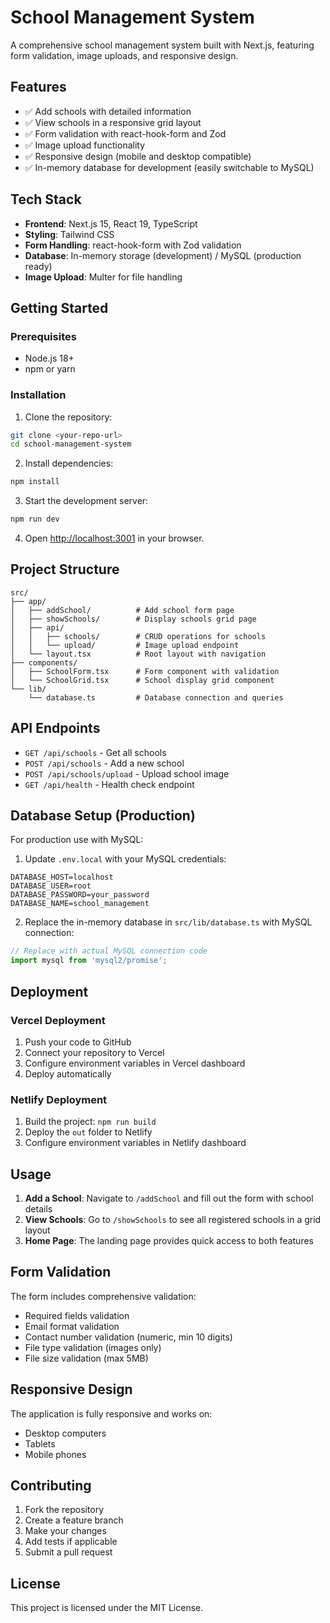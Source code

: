 # School Management System

A comprehensive school management system built with Next.js, featuring form validation, image uploads, and responsive design.

## Features

- ✅ Add schools with detailed information
- ✅ View schools in a responsive grid layout
- ✅ Form validation with react-hook-form and Zod
- ✅ Image upload functionality
- ✅ Responsive design (mobile and desktop compatible)
- ✅ In-memory database for development (easily switchable to MySQL)

## Tech Stack

- **Frontend**: Next.js 15, React 19, TypeScript
- **Styling**: Tailwind CSS
- **Form Handling**: react-hook-form with Zod validation
- **Database**: In-memory storage (development) / MySQL (production ready)
- **Image Upload**: Multer for file handling

## Getting Started

### Prerequisites

- Node.js 18+ 
- npm or yarn

### Installation

1. Clone the repository:
```bash
git clone <your-repo-url>
cd school-management-system
```

2. Install dependencies:
```bash
npm install
```

3. Start the development server:
```bash
npm run dev
```

4. Open [http://localhost:3001](http://localhost:3001) in your browser.

## Project Structure

```
src/
├── app/
│   ├── addSchool/          # Add school form page
│   ├── showSchools/        # Display schools grid page
│   ├── api/
│   │   ├── schools/        # CRUD operations for schools
│   │   └── upload/         # Image upload endpoint
│   └── layout.tsx          # Root layout with navigation
├── components/
│   ├── SchoolForm.tsx      # Form component with validation
│   └── SchoolGrid.tsx      # School display grid component
└── lib/
    └── database.ts         # Database connection and queries
```

## API Endpoints

- `GET /api/schools` - Get all schools
- `POST /api/schools` - Add a new school
- `POST /api/schools/upload` - Upload school image
- `GET /api/health` - Health check endpoint

## Database Setup (Production)

For production use with MySQL:

1. Update `.env.local` with your MySQL credentials:
```env
DATABASE_HOST=localhost
DATABASE_USER=root
DATABASE_PASSWORD=your_password
DATABASE_NAME=school_management
```

2. Replace the in-memory database in `src/lib/database.ts` with MySQL connection:
```typescript
// Replace with actual MySQL connection code
import mysql from 'mysql2/promise';
```

## Deployment

### Vercel Deployment

1. Push your code to GitHub
2. Connect your repository to Vercel
3. Configure environment variables in Vercel dashboard
4. Deploy automatically

### Netlify Deployment

1. Build the project: `npm run build`
2. Deploy the `out` folder to Netlify
3. Configure environment variables in Netlify dashboard

## Usage

1. **Add a School**: Navigate to `/addSchool` and fill out the form with school details
2. **View Schools**: Go to `/showSchools` to see all registered schools in a grid layout
3. **Home Page**: The landing page provides quick access to both features

## Form Validation

The form includes comprehensive validation:
- Required fields validation
- Email format validation
- Contact number validation (numeric, min 10 digits)
- File type validation (images only)
- File size validation (max 5MB)

## Responsive Design

The application is fully responsive and works on:
- Desktop computers
- Tablets
- Mobile phones

## Contributing

1. Fork the repository
2. Create a feature branch
3. Make your changes
4. Add tests if applicable
5. Submit a pull request

## License

This project is licensed under the MIT License.
